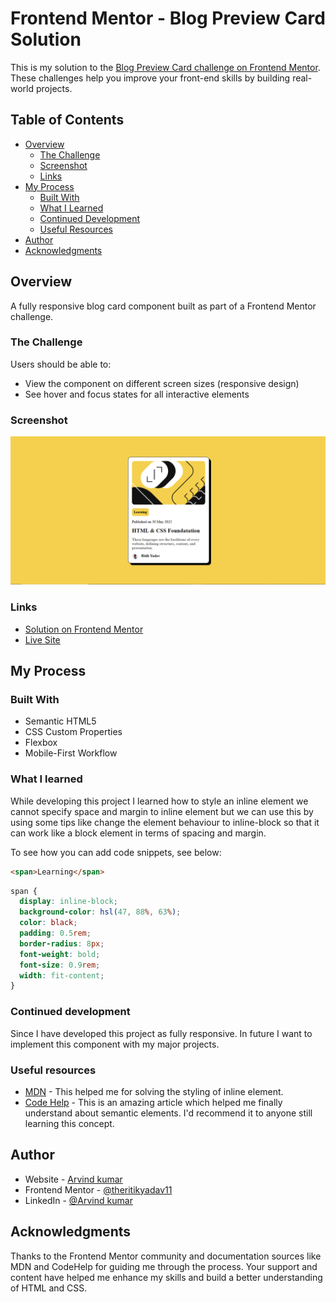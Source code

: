 # Frontend Mentor - Blog Preview Card Solution

This is my solution to the [Blog Preview Card challenge on Frontend Mentor](https://www.frontendmentor.io/challenges/blog-preview-card-ckPaj01IcS). These challenges help you improve your front-end skills by building real-world projects.

## Table of Contents

- [Overview](#overview)
  - [The Challenge](#the-challenge)
  - [Screenshot](#screenshot)
  - [Links](#links)
- [My Process](#my-process)
  - [Built With](#built-with)
  - [What I Learned](#what-i-learned)
  - [Continued Development](#continued-development)
  - [Useful Resources](#useful-resources)
- [Author](#author)
- [Acknowledgments](#acknowledgments)

## Overview

A fully responsive blog card component built as part of a Frontend Mentor challenge.

### The Challenge

Users should be able to:

- View the component on different screen sizes (responsive design)
- See hover and focus states for all interactive elements

### Screenshot

![Blog Preview Card Screenshot](./images/screenshot.PNG)

### Links

- [Solution on Frontend Mentor](https://theritikyadav11/Blog-Card/)
- [Live Site](https://theritikyadav11/Blog-Card/)

## My Process

### Built With

- Semantic HTML5
- CSS Custom Properties
- Flexbox
- Mobile-First Workflow

### What I learned

While developing this project I learned how to style an inline element
we cannot specify space and margin to inline element but we can use this by using some tips like
change the element behaviour to inline-block so that it can work like a block element in terms of spacing and margin.

To see how you can add code snippets, see below:

```html
<span>Learning</span>
```

```css
span {
  display: inline-block;
  background-color: hsl(47, 88%, 63%);
  color: black;
  padding: 0.5rem;
  border-radius: 8px;
  font-weight: bold;
  font-size: 0.9rem;
  width: fit-content;
}
```

### Continued development

Since I have developed this project as fully responsive. In future I want to implement this component with my major projects.

### Useful resources

- [MDN](https://developer.mozilla.org/en-US/) - This helped me for solving the styling of inline element.
- [Code Help](https://www.codehelp.in/tutorial/html-2/semantic-html) - This is an amazing article which helped me finally understand about semantic elements. I'd recommend it to anyone still learning this concept.

## Author

- Website - [Arvind kumar](https://www.your-site.com)
- Frontend Mentor - [@theritikyadav11](https://www.frontendmentor.io/profile/theritikyadav11)
- LinkedIn - [@Arvind kumar](https://www.linkedin.com/in/arvind-kumar123/)

## Acknowledgments

Thanks to the Frontend Mentor community and documentation sources like MDN and CodeHelp for guiding me through the process. Your support and content have helped me enhance my skills and build a better understanding of HTML and CSS.
